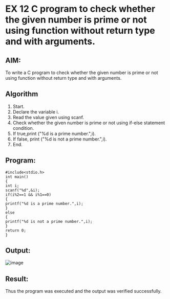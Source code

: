 # EX 12 C program to check whether the given number is prime or not using function without return type and with arguments.

## AIM:
To write a C program to check whether the given number is prime or not using function without return type and with arguments.

## Algorithm
1. Start.
2. Declare the variable i.
3. Read the value given using scanf.
4. Check whether the given number is prime or not using if-else statement condition.
5. If true,print ("%d is a prime number.",i).
6. If false, print ("%d is not a prime number.",i).
7. End. 

## Program:
```
#include<stdio.h> 
int main()
{
int i; 
scanf("%d",&i);
if(i%2==1 && i%1==0)
{
printf("%d is a prime number.",i);
}
else
{
printf("%d is not a prime number.",i);
}
return 0;
}

```

## Output:
![image](https://github.com/user-attachments/assets/4f05a03d-26a7-4d36-8366-645271605a3f)



## Result:
Thus the program was executed and the output was verified successfully.
